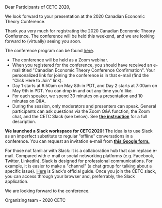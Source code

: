 Dear Participants of CETC 2020,

We look forward to your presentation at the 2020 Canadian Economic Theory Conference.

Thank you very much for registrating the 2020 Canadian Economic Theory Conference. The conference will be held this weekend, and we are looking forward to (virtually) seeing you soon.

The conference program can be found [here](https://michaelpetersubc.github.io/cetc/2020/conference_program).
* The conference will be held as a Zoom webinar.
* When you registered for the conference, you should have received an e-mail titled "Canadian Economic Theory Conference Confirmation". Your personalized link for joining the conference is in that e-mail (find the "Click Here to Join" link).
* Day 1 starts at 6:50am on May 8th in PDT, and Day 2 starts at 7:00am on May 9th in PDT. You can drop in and out any time you'd like.
* For each speaker, we spend 30 minutes on a presentation and 10 minutes on Q&A.
* During the session, only moderators and presenters can speak. General participants can ask questions via the Zoom Q&A function, the Zoom chat, and the CETC Slack (see below). See **[the instruction](https://michaelpetersubc.github.io/cetc/2020/CETC-instructions)** for a full description.

**We launched a Slack workspace for CETC2020!** The idea is to use Slack as an imperfect substitute to regular "offline" conversations in a conference. You can request an invitation e-mail from **[this Google form.](https://docs.google.com/forms/d/e/1FAIpQLScgZQ4cSAIUgLg7OM-sC0BPf-Xj9tKLwHdodSb20HpOGUao2Q/viewform)**

For those not familiar with Slack: it is a collaboration hub that can replace e-mail. Compared with e-mail or social networking platforms (e.g. Facebook, Twitter, LinkedIn), Slack is designed for professional communications. For example, it is easier to make a "channel" (a chat group for talking about a specific issue). [Here](https://slack.com/intl/en-ca/help/articles/115004071768-What-is-Slack-) is Slack's official guide. Once you join the CETC slack, you can access through your browser and, preferrably, the Slack application.

We are looking forward to the conference.

Organizing team - 2020 CETC

